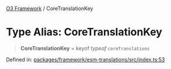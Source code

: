 [O3 Framework](../API.md) / CoreTranslationKey

# Type Alias: CoreTranslationKey

> **CoreTranslationKey** = keyof *typeof* `coreTranslations`

Defined in: [packages/framework/esm-translations/src/index.ts:53](https://github.com/its-kios09/openmrs-esm-core/blob/main/packages/framework/esm-translations/src/index.ts#L53)
